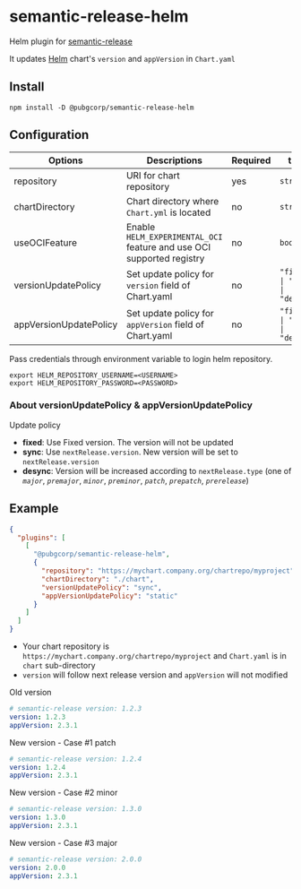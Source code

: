 # semantic-release-helm

Helm plugin for [semantic-release](https://github.com/semantic-release/semantic-release)

It updates [Helm](https://helm.sh/) chart's `version` and `appVersion` in `Chart.yaml`

## Install

```
npm install -D @pubgcorp/semantic-release-helm
```

## Configuration

| Options                | Descriptions                                                          | Required | type                            | Default  |
| ---------------------- | --------------------------------------------------------------------- | -------- | ------------------------------- | -------- |
| repository             | URI for chart repository                                              | yes      | `string`                        | `none`   |
| chartDirectory         | Chart directory where `Chart.yml` is located                          | no       | `string`                        | `.`      |
| useOCIFeature          | Enable `HELM_EXPERIMENTAL_OCI` feature and use OCI supported registry | no       | `boolean`                       | `false`  |
| versionUpdatePolicy    | Set update policy for `version` field of Chart.yaml                   | no       | `"fixed" \| "sync" \| "desync"` | `"sync"` |
| appVersionUpdatePolicy | Set update policy for `appVersion` field of Chart.yaml                | no       | `"fixed" \| "sync" \| "desync"` | `"sync"` |


Pass credentials through environment variable to login helm repository.

```
export HELM_REPOSITORY_USERNAME=<USERNAME>
export HELM_REPOSITORY_PASSWORD=<PASSWORD>
```

### About versionUpdatePolicy & appVersionUpdatePolicy

Update policy

- **fixed**: Use Fixed version. The version will not be updated
- **sync**: Use `nextRelease.version`. New version will be set to `nextRelease.version`
- **desync**: Version will be increased according to `nextRelease.type` (one of *`major`*, *`premajor`*, *`minor`*, *`preminor`*, *`patch`*, *`prepatch`*, *`prerelease`*)

## Example

```json
{
  "plugins": [
    [
      "@pubgcorp/semantic-release-helm",
      {
        "repository": "https://mychart.company.org/chartrepo/myproject",
        "chartDirectory": "./chart",
        "versionUpdatePolicy": "sync",
        "appVersionUpdatePolicy": "static"
      }
    ]
  ]
}
```

- Your chart repository is `https://mychart.company.org/chartrepo/myproject` and `Chart.yaml` is in `chart` sub-directory
- `version` will follow next release version and `appVersion` will not modified


Old version
```yaml
# semantic-release version: 1.2.3
version: 1.2.3
appVersion: 2.3.1
```

New version - Case #1 patch
```yaml
# semantic-release version: 1.2.4
version: 1.2.4
appVersion: 2.3.1
```

New version - Case #2 minor
```yaml
# semantic-release version: 1.3.0
version: 1.3.0
appVersion: 2.3.1
```

New version - Case #3 major
```yaml
# semantic-release version: 2.0.0
version: 2.0.0
appVersion: 2.3.1
```